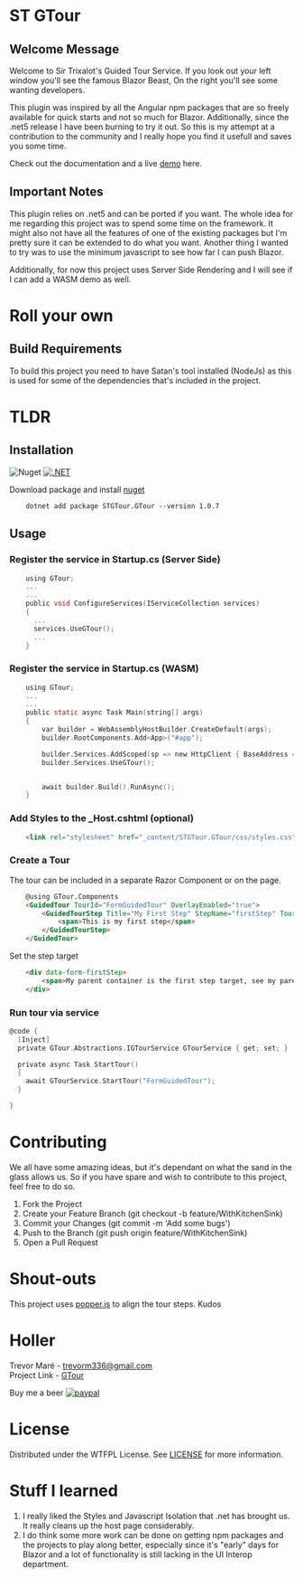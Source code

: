 # ST GTour 

## Welcome Message
Welcome to Sir Trixalot's Guided Tour Service. If you look out your left window you'll see the famous Blazor Beast, On the right you'll see some wanting developers.

This plugin was inspired by all the Angular npm packages that are so freely available for quick starts and not so much for Blazor. Additionally, since 
the .net5 release I have been burning to try it out. So this is my attempt at a contribution to the community and I really hope you find it usefull and saves you some time.

Check out the documentation and a live [demo](https://trevormare.github.io/STGTour) here.

## Important Notes
This plugin relies on .net5 and can be ported if you want. The whole idea for me regarding this project was to spend some time on the framework. It might also not have all the features of one of the existing packages but I'm pretty sure it can be extended to do what you want. Another thing I wanted to try was to use the minimum javascript to see how far I can push Blazor.

Additionally, for now this project uses Server Side Rendering and I will see if I can add a WASM demo as well.

# Roll your own
## Build Requirements
To build this project you need to have Satan's tool installed (NodeJs) as this is used for some of the dependencies that's included in the project.

# TLDR

## Installation
![Nuget](https://img.shields.io/nuget/v/STGTour.GTour?style=for-the-badge)
[![.NET](https://github.com/TrevorMare/STGTour/actions/workflows/dotnet.yml/badge.svg)](https://github.com/TrevorMare/STGTour/actions/workflows/dotnet.yml)

Download package and install [nuget](https://www.nuget.org/packages/STGTour.GTour/)

```shell 
    dotnet add package STGTour.GTour --version 1.0.7
```

## Usage
### Register the service in Startup.cs (Server Side)

```c
    using GTour;
    ...
    ...
    public void ConfigureServices(IServiceCollection services)
    {
      ...
      services.UseGTour();
      ...
    }
```
### Register the service in Startup.cs (WASM)

```c
    using GTour;
    ...
    ...
    public static async Task Main(string[] args)
    {
        var builder = WebAssemblyHostBuilder.CreateDefault(args);
        builder.RootComponents.Add<App>("#app");

        builder.Services.AddScoped(sp => new HttpClient { BaseAddress = new Uri(builder.HostEnvironment.BaseAddress) });
        builder.Services.UseGTour();


        await builder.Build().RunAsync();
    }
```


### Add Styles to the _Host.cshtml (optional)

```html
    <link rel="stylesheet" href="_content/STGTour.GTour/css/styles.css" />
```

### Create a Tour
  
The tour can be included in a separate Razor Component or on the page.

```html
    @using GTour.Components
    <GuidedTour TourId="FormGuidedTour" OverlayEnabled="true">
        <GuidedTourStep Title="My First Step" StepName="firstStep" TourStepSequence="1" ElementSelector="[data-form-firstStep]">
            <span>This is my first step</span>
        </GuidedTourStep>
    </GuidedTour>
```

Set the step target

```html
    <div data-form-firstStep>
        <span>My parent container is the first step target, see my parent wrapper's data attribute corresponding to the ElementSelector of the step?</span>
    </div>
```

### Run tour via service

```c
@code {
  [Inject]
  private GTour.Abstractions.IGTourService GTourService { get; set; }

  private async Task StartTour()
  {
    await GTourService.StartTour("FormGuidedTour");
  }

}
```

# Contributing
We all have some amazing ideas, but it's dependant on what the sand in the glass allows us. So if you have spare and wish to contribute to this project, feel free to do so.

1. Fork the Project
2. Create your Feature Branch (git checkout -b feature/WithKitchenSink)
3. Commit your Changes (git commit -m 'Add some bugs')
4. Push to the Branch (git push origin feature/WithKitchenSink)
5. Open a Pull Request

# Shout-outs
This project uses [popper.js](https://popper.js.org/) to align the tour steps. Kudos

# Holler

Trevor Maré - [trevorm336@gmail.com](mailto:trevorm336@gmail.com)  
Project Link - [GTour](https://github.com/TrevorMare/STGTour)

Buy me a beer
[![paypal](https://www.paypalobjects.com/en_US/i/btn/btn_donateCC_LG.gif)](https://www.paypal.com/donate?hosted_button_id=JTM723EPNE5N6)

# License
Distributed under the WTFPL License. See [LICENSE](http://www.wtfpl.net/) for more information.

# Stuff I learned
1. I really liked the Styles and Javascript Isolation that .net has brought us. It really cleans up the host page considerably.
2. I do think some more work can be done on getting npm packages and the projects to play along better, especially since it's "early" days for Blazor and a lot of functionality is still lacking in the UI Interop department.


